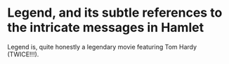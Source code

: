 # Legend, and its subtle references to the intricate messages in Hamlet

Legend is, quite honestly a legendary movie featuring Tom Hardy (TWICE!!!). 